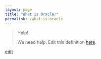 ```yaml
---
layout: page
title: "What is Oracle?"
permalink: /what-is-oracle
---
```


> Help! 
> 
> We need help. Edit this definition <a href="https://github.com/and-digital/tech-definitions/blog/master/definitions/data/oracle.md">here</a>.

<p class="edit-term"><a href="https://github.com/and-digital/tech-definitions/blog/master/definitions/data/oracle.md">edit</a></p>
